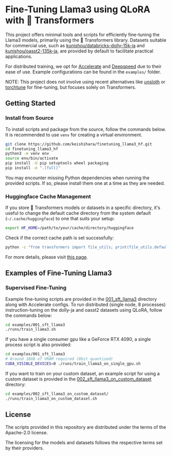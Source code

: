 # Fine-Tuning Llama3 using QLoRA with :hugs: Transformers

This project offers minimal tools and scripts for efficiently fine-tuning the Llama3 models, primarily using the :hugs: Transformers library. Datasets suitable for commercial use, such as [kunishou/databricks-dolly-15k-ja](https://huggingface.co/datasets/kunishou/databricks-dolly-15k-ja) and [kunishou/oasst2-135k-ja](https://huggingface.co/datasets/kunishou/oasst2-135k-ja), are provided by default to facilitate practical applications.

For distributed training, we opt for [Accelerate](https://github.com/huggingface/accelerate) and [Deepspeed](https://github.com/microsoft/DeepSpeed) due to their ease of use. Example configurations can be found in the `examples/` folder.

NOTE: This project does not involve using recent alternatives like [unsloth](https://github.com/unslothai/unsloth/tree/main) or [torchtune](https://github.com/pytorch/torchtune) for fine-tuning, but focuses solely on Transformers.

## Getting Started

### Install from Source

To install scripts and package from the source, follow the commands below. It is recommended to use `venv` for creating a virtual environment.

```bash
git clone https://github.com/keishihara/finetuning_llama3_hf.git
cd finetuning_llama3_hf
python3 -m venv env
source env/bin/activate
pip install -U pip setuptools wheel packaging
pip install -e ".[full]"
```

You may encounter missing Python dependencies when running the provided scripts. If so, please install them one at a time as they are needed.

### Huggingface Cache Management

If you store :hugs: Transformers models or datasets in a specific directory, it's useful to change the default cache directory from the system default (`~/.cache/huggingface`) to one that suits your setup:

```bash
export HF_HOME=/path/to/your/cache/directory/huggingface
```

Check if the correct cache path is set successfully:

```bash
python -c "from transformers import file_utils; print(file_utils.default_cache_path)"
```

For more details, please visit [this page](https://huggingface.co/docs/transformers/main/en/installation#cache-setup).

## Examples of Fine-Tuning Llama3

### Supervised Fine-Tuning

Example fine-tuning scripts are provided in the [001_sft_llama3](/examples/001_sft_llama3/) directory along with Accelerate configs. To run distributed (single node, 8 processes) instruction-tuning on the dolly-ja and oasst2 datasets using QLoRA, follow the commands below:
```bash
cd examples/001_sft_llama3
./runs/train_llama3.sh
```

If you have a single consumer gpu like a GeForce RTX 4090, a single process script is also provided:
```bash
cd examples/001_sft_llama3
# Around 18GB of VRAM required (8bit quantized)
CUDA_VISIBLE_DEVICES=0 ./runs/train_llama3_on_single_gpu.sh
```

If you want to train on your custom dataset, an example script for using a custom dataset is provided in the
[002_sft_llama3_on_custom_dataset](/examples/002_sft_llama3_on_custom_dataset/) directory:
```bash
cd examples/002_sft_llama3_on_custom_dataset/
./runs/train_llama3_on_custom_dataset.sh
```

## License

The scripts provided in this repository are distributed under the terms of the Apache-2.0 license.

The licensing for the models and datasets follows the respective terms set by their providers.
